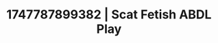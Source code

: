 ---
categories:
- Naughty librarian
- Mindful kink
- Squirting orgasm
- Bare skin
- AI girlfriend fantasy
image: /assets/images/1747787899382.jpg
layout: post
seo:
  description: Featured content with premium Scat Fetish, ABDL Play. HD images available.
  keywords: Scat Fetish, ABDL Play
  og_image: /assets/images/1747787899382.jpg
  schema_type: VisualArtwork
tags:
- ABDL Play
- '#1747787899382'
- Scat Fetish
title: 1747787899382 | Scat Fetish ABDL Play
---